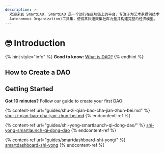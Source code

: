 ```yaml
---
description: >-
  欢迎来到 SmartDAO, SmartDAO 是一个运行在区块链上的平台，专注于为艺术家提供技术创新的DAO(Decentralized
  Autonomous Organization)工具集，使得其快速聚集社群力量并构建完整的经济模型。
---
```


# 🤓 Introduction

{% hint style="info" %}
**Good to know:** [ What is DAO?](extras/dao-distributed-autonomous-organization.md)
{% endhint %}



## How to Create a DAO

## Getting Started

**Got 10 minutes?**  Follow our guide to create your first DAO:

{% content-ref url="guides/shu-zi-qian-bao-cha-jian-zhun-bei.md" %}
[shu-zi-qian-bao-cha-jian-zhun-bei.md](guides/shu-zi-qian-bao-cha-jian-zhun-bei.md)
{% endcontent-ref %}

{% content-ref url="guides/shi-yong-smartlaunch-qi-dong-dao/" %}
[shi-yong-smartlaunch-qi-dong-dao](guides/shi-yong-smartlaunch-qi-dong-dao/)
{% endcontent-ref %}

{% content-ref url="guides/smartdashboard-shi-yong/" %}
[smartdashboard-shi-yong](guides/smartdashboard-shi-yong/)
{% endcontent-ref %}

